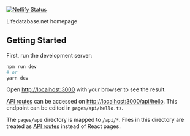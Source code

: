 [![Netlify Status](https://api.netlify.com/api/v1/badges/ecb02a52-62a2-4cee-bd1d-9f82fcaf8662/deploy-status)](https://app.netlify.com/sites/lifedatabase/deploys)

Lifedatabase.net homepage
## Getting Started

First, run the development server:

```bash
npm run dev
# or
yarn dev
```

Open [http://localhost:3000](http://localhost:3000) with your browser to see the result.

[API routes](https://nextjs.org/docs/api-routes/introduction) can be accessed on [http://localhost:3000/api/hello](http://localhost:3000/api/hello). This endpoint can be edited in `pages/api/hello.ts`.

The `pages/api` directory is mapped to `/api/*`. Files in this directory are treated as [API routes](https://nextjs.org/docs/api-routes/introduction) instead of React pages.
